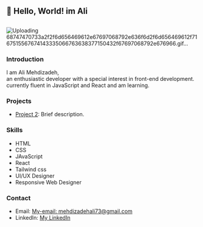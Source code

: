 ## 👋 Hello, World! im Ali
##
![Uploading 68747470733a2f2f6d656469612e67697068792e636f6d2f6d656469612f7167515567674143335066763638377150432f67697068792e676966.gif…]()

### Introduction
I am Ali Mehdizadeh,             
an enthusiastic developer with a special interest in front-end development.
currently fluent in JavaScript and React and am learning.

### Projects
- [Project 2](https://github.com/Ali-mehdizadeh73/Camping-Web): Brief description.

### Skills
- HTML
- CSS
- JAvaScript
- React
- Tailwind css
- UI/UX Designer
- Responsive Web Designer

### Contact
- Email: [My-email: mehdizadehali73@gmail.com](mehdizadehali73@gmail.com)
- LinkedIn: [My LinkedIn](https://www.linkedin.com/in/ali-mehdizadeh-40548a315/)
